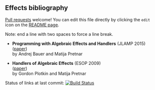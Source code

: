## Effects bibliography

[Pull requests](https://github.com/yallop/effects-bibliography/pulls) welcome!  You can edit this file directly by clicking the `edit` icon on the [README page](https://github.com/metaocaml/metaocaml-bibliography/blob/master/README.md).

Note: end a line with two spaces to force a line break.

* **Programming with Algebraic Effects and Handlers** (JLAMP 2015)  
  ([paper](http://math.andrej.com/wp-content/uploads/2012/03/eff.pdf))  
  by Andrej Bauer and Matija Pretnar

* **Handlers of Algebraic Effects** (ESOP 2009)  
  ([paper](http://homepages.inf.ed.ac.uk/gdp/publications/Effect_Handlers.pdf))  
  by Gordon Plotkin and Matija Pretnar

Status of links at last commit: [![Build Status](https://travis-ci.org/yallop/effects-bibliography.svg?branch=master)](https://travis-ci.org/yallop/effects-bibliography)

